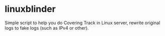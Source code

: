 # linuxblinder
Simple script to help you do Covering Track in Linux server, rewrite original logs to fake logs (such as IPv4 or other).
